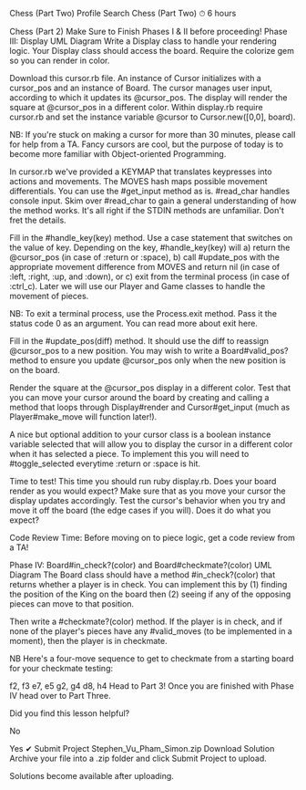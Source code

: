 
Chess (Part Two)
Profile
Search
Chess (Part Two)
⏱ 6 hours
 
Chess (Part 2)
Make Sure to Finish Phases I & II before proceeding!
Phase III: Display UML Diagram
Write a Display class to handle your rendering logic. Your Display class should access the board. Require the colorize gem so you can render in color.

Download this cursor.rb file. An instance of Cursor initializes with a cursor_pos and an instance of Board. The cursor manages user input, according to which it updates its @cursor_pos. The display will render the square at @cursor_pos in a different color. Within display.rb require cursor.rb and set the instance variable @cursor to Cursor.new([0,0], board).

NB: If you're stuck on making a cursor for more than 30 minutes, please call for help from a TA. Fancy cursors are cool, but the purpose of today is to become more familiar with Object-oriented Programming.

In cursor.rb we've provided a KEYMAP that translates keypresses into actions and movements. The MOVES hash maps possible movement differentials. You can use the #get_input method as is. #read_char handles console input. Skim over #read_char to gain a general understanding of how the method works. It's all right if the STDIN methods are unfamiliar. Don't fret the details.

Fill in the #handle_key(key) method. Use a case statement that switches on the value of key. Depending on the key, #handle_key(key) will a) return the @cursor_pos (in case of :return or :space), b) call #update_pos with the appropriate movement difference from MOVES and return nil (in case of :left, :right, :up, and :down), or c) exit from the terminal process (in case of :ctrl_c). Later we will use our Player and Game classes to handle the movement of pieces.

NB: To exit a terminal process, use the Process.exit method. Pass it the status code 0 as an argument. You can read more about exit here.

Fill in the #update_pos(diff) method. It should use the diff to reassign @cursor_pos to a new position. You may wish to write a Board#valid_pos? method to ensure you update @cursor_pos only when the new position is on the board.

Render the square at the @cursor_pos display in a different color. Test that you can move your cursor around the board by creating and calling a method that loops through Display#render and Cursor#get_input (much as Player#make_move will function later!).

A nice but optional addition to your cursor class is a boolean instance variable selected that will allow you to display the cursor in a different color when it has selected a piece. To implement this you will need to #toggle_selected everytime :return or :space is hit.

Time to test! This time you should run ruby display.rb. Does your board render as you would expect? Make sure that as you move your cursor the display updates accordingly. Test the cursor's behavior when you try and move it off the board (the edge cases if you will). Does it do what you expect?

Code Review Time: Before moving on to piece logic, get a code review from a TA!

Phase IV: Board#in_check?(color) and Board#checkmate?(color) UML Diagram
The Board class should have a method #in_check?(color) that returns whether a player is in check. You can implement this by (1) finding the position of the King on the board then (2) seeing if any of the opposing pieces can move to that position.

Then write a #checkmate?(color) method. If the player is in check, and if none of the player's pieces have any #valid_moves (to be implemented in a moment), then the player is in checkmate.

NB Here's a four-move sequence to get to checkmate from a starting board for your checkmate testing:

f2, f3
e7, e5
g2, g4
d8, h4
Head to Part 3!
Once you are finished with Phase IV head over to Part Three.

Did you find this lesson helpful?

No

Yes
✔︎ Submit Project
Stephen_Vu_Pham_Simon.zip
Download Solution
Archive your file into a .zip folder and click Submit Project to upload.

Solutions become available after uploading.
